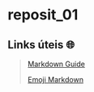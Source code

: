 # reposit_01

## Links úteis :globe_with_meridians:

>[Markdown Guide](https://markdownguide.org/basic-syntax)
>
>[Emoji Markdown](https://gist.github.com/rxaviers/7360908)
